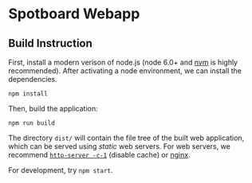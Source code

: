 Spotboard Webapp
================

Build Instruction
-----------------

First, install a modern verison of node.js (node 6.0+ and [nvm][nvm] is highly recommended).
After activating a node environment, we can install the dependencies.

```
npm install
```

Then, build the application:

```
npm run build
```

The directory `dist/` will contain the file tree of the built web application,
which can be served using *static* web servers.
For web servers, we recommend [`http-server -c-1`][http-server] (disable cache) or [nginx][nginx].

For development, try `npm start`.


[nvm]: https://github.com/creationix/nvm
[http-server]: https://www.npmjs.com/package/http-server
[nginx]: http://nginx.org/
